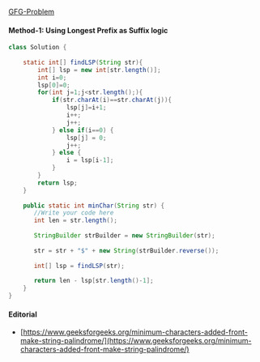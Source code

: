 [GFG-Problem](https://practice.geeksforgeeks.org/problems/minimum-characters-to-be-added-at-front-to-make-string-palindrome/1)

#### Method-1: Using Longest Prefix as Suffix logic

```java
class Solution {
    
    static int[] findLSP(String str){
        int[] lsp = new int[str.length()];
        int i=0;
        lsp[0]=0;
        for(int j=1;j<str.length();){
            if(str.charAt(i)==str.charAt(j)){
                lsp[j]=i+1;
                i++;
                j++;
            } else if(i==0) {
                lsp[j] = 0;
                j++;
            } else {
                i = lsp[i-1];
            }
        }
        return lsp;
    }
    
    public static int minChar(String str) {
       //Write your code here
       int len = str.length();
       
       StringBuilder strBuilder = new StringBuilder(str);
       
       str = str + "$" + new String(strBuilder.reverse());
       
       int[] lsp = findLSP(str);
       
       return len - lsp[str.length()-1];
    }
}
```

#### Editorial
* [https://www.geeksforgeeks.org/minimum-characters-added-front-make-string-palindrome/](https://www.geeksforgeeks.org/minimum-characters-added-front-make-string-palindrome/)